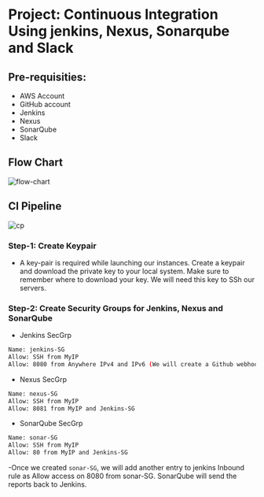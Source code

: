 # Project: Continuous Integration Using jenkins, Nexus, Sonarqube and Slack


## Pre-requisities:

 * AWS Account
 * GitHub account
 * Jenkins
 * Nexus
 * SonarQube
 * Slack </br>
## Flow Chart
![flow-chart](https://user-images.githubusercontent.com/73986565/236692376-b9b9e72e-68e2-4bac-93a0-eb3d44d7e456.png)
</br>
## CI Pipeline
![cp](https://user-images.githubusercontent.com/73986565/236692545-921c80c0-bd40-4b36-97c9-d81105f4f6b5.jpg)

### Step-1: Create Keypair

 - A key-pair is required  while launching our instances. Create a keypair and download the private key to your local system. Make sure to remember where to download your key. We will need this key to SSh our servers.

### Step-2: Create Security Groups for Jenkins, Nexus and SonarQube

* Jenkins SecGrp
```sh
Name: jenkins-SG
Allow: SSH from MyIP
Allow: 8080 from Anywhere IPv4 and IPv6 (We will create a Github webhook which will trigger Jenkins)
```

* Nexus SecGrp
```sh
Name: nexus-SG
Allow: SSH from MyIP
Allow: 8081 from MyIP and Jenkins-SG
```

* SonarQube SecGrp
```sh
Name: sonar-SG
Allow: SSH from MyIP
Allow: 80 from MyIP and Jenkins-SG
```

-Once we created `sonar-SG`, we will add another entry to jenkins Inbound rule as Allow access on 8080 from sonar-SG. SonarQube will send the reports back to Jenkins.
